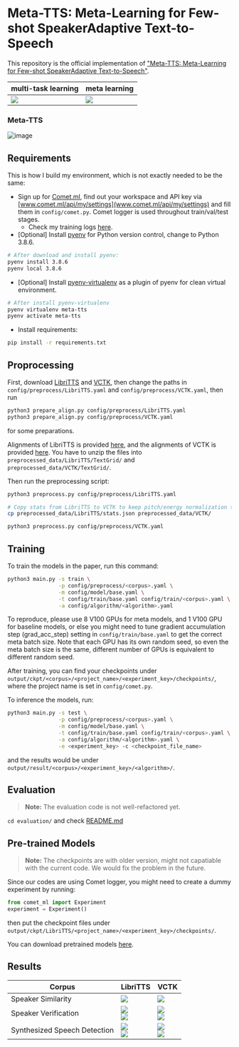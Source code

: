 # Meta-TTS: Meta-Learning for Few-shot SpeakerAdaptive Text-to-Speech

This repository is the official implementation of ["Meta-TTS: Meta-Learning for Few-shot SpeakerAdaptive Text-to-Speech"](https://doi.org/10.1109/TASLP.2022.3167258).

<!--📋  Optional: include a graphic explaining your approach/main result, bibtex entry, link to demos, blog posts and tutorials-->

| multi-task learning | meta learning |
| --- | --- |
| ![](evaluation/images/meta-TTS-multi-task.png) | ![](evaluation/images/meta-TTS-meta-task.png) |

### Meta-TTS

![image](evaluation/images/meta-FastSpeech2.png)

## Requirements

This is how I build my environment, which is not exactly needed to be the same:
- Sign up for [Comet.ml](https://www.comet.ml/), find out your workspace and API key via [www.comet.ml/api/my/settings](www.comet.ml/api/my/settings) and fill them in `config/comet.py`. Comet logger is used throughout train/val/test stages.
  - Check my training logs [here](https://www.comet.ml/b02901071/meta-tts/view/Zvh3Lz3Wvy2AiWcinD06TaS0G).
- [Optional] Install [pyenv](https://github.com/pyenv/pyenv.git) for Python version
  control, change to Python 3.8.6.
```bash
# After download and install pyenv:
pyenv install 3.8.6
pyenv local 3.8.6
```
- [Optional] Install [pyenv-virtualenv](https://github.com/pyenv/pyenv-virtualenv.git) as a plugin of pyenv for clean virtual environment.
```bash
# After install pyenv-virtualenv
pyenv virtualenv meta-tts
pyenv activate meta-tts
```
- Install requirements:
```bash
pip install -r requirements.txt
```

## Proprocessing
First, download [LibriTTS](https://www.openslr.org/60/) and [VCTK](https://datashare.ed.ac.uk/handle/10283/3443), then change the paths in `config/preprocess/LibriTTS.yaml` and `config/preprocess/VCTK.yaml`, then run
```bash
python3 prepare_align.py config/preprocess/LibriTTS.yaml
python3 prepare_align.py config/preprocess/VCTK.yaml
```
for some preparations.

Alignments of LibriTTS is provided [here](https://github.com/kan-bayashi/LibriTTSLabel.git), and
the alignments of VCTK is provided [here](https://drive.google.com/file/d/1ScLIiyIgLRIZ03DqCmrZ8F75miC77o8g/view?usp=sharing).
You have to unzip the files into `preprocessed_data/LibriTTS/TextGrid/` and
`preprocessed_data/VCTK/TextGrid/`.

Then run the preprocessing script:
```bash
python3 preprocess.py config/preprocess/LibriTTS.yaml

# Copy stats from LibriTTS to VCTK to keep pitch/energy normalization the same shift and bias.
cp preprocessed_data/LibriTTS/stats.json preprocessed_data/VCTK/

python3 preprocess.py config/preprocess/VCTK.yaml
```

## Training

To train the models in the paper, run this command:

```bash
python3 main.py -s train \
                -p config/preprocess/<corpus>.yaml \
                -m config/model/base.yaml \
                -t config/train/base.yaml config/train/<corpus>.yaml \
                -a config/algorithm/<algorithm>.yaml
```

To reproduce, please use 8 V100 GPUs for meta models, and 1 V100 GPU for baseline
models, or else you might need to tune gradient accumulation step (grad_acc_step)
setting in `config/train/base.yaml` to get the correct meta batch size.
Note that each GPU has its own random seed, so even the meta batch size is the
same, different number of GPUs is equivalent to different random seed.

After training, you can find your checkpoints under
`output/ckpt/<corpus>/<project_name>/<experiment_key>/checkpoints/`, where the
project name is set in `config/comet.py`.

To inference the models, run:
```bash
python3 main.py -s test \
                -p config/preprocess/<corpus>.yaml \
                -m config/model/base.yaml \
                -t config/train/base.yaml config/train/<corpus>.yaml \
                -a config/algorithm/<algorithm>.yaml \
                -e <experiment_key> -c <checkpoint_file_name>
```
and the results would be under
`output/result/<corpus>/<experiment_key>/<algorithm>/`.

## Evaluation

> **Note:** The evaluation code is not well-refactored yet.

`cd evaluation/` and check [README.md](evaluation/README.md)

## Pre-trained Models

> **Note:** The checkpoints are with older version, might not capatiable with
> the current code. We would fix the problem in the future.

Since our codes are using Comet logger, you might need to create a dummy
experiment by running:
```Python
from comet_ml import Experiment
experiment = Experiment()
```
then put the checkpoint files under
`output/ckpt/LibriTTS/<project_name>/<experiment_key>/checkpoints/`.

You can download pretrained models [here](https://drive.google.com/drive/folders/1Av7afSMcHX6pp2_ZmpHqfJNx6ONM7N8d?usp=sharing).

## Results

| Corpus | LibriTTS | VCTK |
| --- | --- | --- |
| Speaker Similarity | ![](evaluation/images/LibriTTS/errorbar_plot_encoder.png) | ![](evaluation/images/VCTK/errorbar_plot_encoder.png) |
| Speaker Verification | ![](evaluation/images/LibriTTS/eer_encoder.png)<br>![](evaluation/images/LibriTTS/det_encoder.png) | ![](evaluation/images/VCTK/eer_encoder.png)<br>![](evaluation/images/VCTK/det_encoder.png) |
| Synthesized Speech Detection | ![](evaluation/images/LibriTTS/auc_encoder.png)<br>![](evaluation/images/LibriTTS/roc_encoder.png) | ![](evaluation/images/VCTK/auc_encoder.png)<br>![](evaluation/images/VCTK/roc_encoder.png) |


<!--## Contributing-->

<!--📋  Pick a licence and describe how to contribute to your code repository. -->

